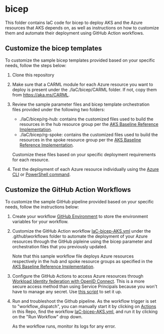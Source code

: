 # bicep

This folder contains IaC code for bicep to deploy AKS and the Azure resources that AKS depends on, as well as instructions on how to customize them and automate their deployment using GitHub Action workflows.

## Customize the bicep templates

To customize the sample bicep templates provided based on your specific needs, follow the steps below:

1. Clone this repository

2. Make sure that a CARML module for each Azure resource you want to deploy is present under the ./IaC/bicep/CARML folder. If not, copy them from https://aka.ms/CARML.

3. Review the sample parameter files and bicep template orchestration files provided under the following two folders:

    - ./IaC/bicep/rg-hub: contains the customized files used to build the resources in the hub resource group per the [AKS Baseline Reference Implementation](https://github.com/mspnp/aks-baseline).
    - ./IaC/bicep/rg-spoke: contains the customized files used to build the resources in the spoke resource group per the [AKS Baseline Reference Implementation](https://github.com/mspnp/aks-baseline).

   Customize these files based on your specific deployment requirements for each resource.

4. Test the deployment of each Azure resource individually using the [Azure CLI](https://docs.microsoft.com/azure/azure-resource-manager/bicep/deploy-cli) or [PowerShell command](https://docs.microsoft.com/azure/azure-resource-manager/bicep/deploy-powershell).

## Customize the GitHub Action Workflows
To customize the sample GitHub pipeline provided based on your specific needs, follow the instructions below:

1. Create your workflow [GitHub Environment](https://docs.github.com/en/actions/deployment/targeting-different-environments/using-environments-for-deployment?msclkid=62181fb1ab7511ec9be085113913a757) to store the environment variables for your workflow.

2. Customize the GitHub Action workflow [IaC-bicep-AKS.yml](https://github.com/Azure/aks-baseline-automation/blob/main/.github/workflows/IaC-bicep-AKS.yml) under the .github\workflows folder to automate the deployment of your Azure resources through the GitHub pipleine using the bicep parameter and orchestration files that you previously updated.

    Note that this sample workflow file deploys Azure resources respectively in the hub and spoke resource groups as specified in the [AKS Baseline Reference Implementation](https://github.com/mspnp/aks-baseline).

3. Configure the GitHub Actions to access Azure resources through [Workload Identity federation with OpenID Connect](https://docs.microsoft.com/en-us/azure/developer/github/connect-from-azure?tabs=azure-portal%2Cwindows#use-the-azure-login-action-with-openid-connect). This is a more secure access method than using Service Principals because you won't have to manage any secret. Use [this script](../../docs/oidc-federated-credentials.md) to set it up.

4. Run and troubleshoot the Github pipeline.
   As the workflow trigger is set to "workflow_dispatch", you can manually start it by clicking on [Actions](https://github.com/Azure/aks-baseline-automation/actions) in this Repo, find the workflow [IaC-bicep-AKS.yml](https://github.com/Azure/aks-baseline-automation/blob/main/.github/workflows/IaC-bicep-AKS.yml), and run it by clicking on the "Run Workflow" drop down.

   As the workflow runs, monitor its logs for any error.
